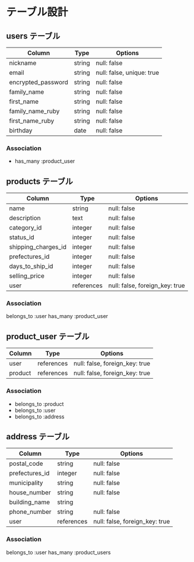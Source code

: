 # テーブル設計

## users テーブル

| Column             | Type    | Options                   |
| ------------------ | ------- | ------------------------- |
| nickname           | string  | null: false               |
| email              | string  | null: false, unique: true |
| encrypted_password | string  | null: false               |
| family_name        | string  | null: false               |
| first_name         | string  | null: false               |
| family_name_ruby   | string  | null: false               |
| first_name_ruby    | string  | null: false               |
| birthday           | date    | null: false               |

### Association
- has_many :product_user

## products テーブル

| Column              | Type        | Options                        |
| ------------------- | ----------- | ------------------------------ |
| name                | string      | null: false                    |
| description         | text        | null: false                    |
| category_id         | integer     | null: false                    |
| status_id           | integer     | null: false                    |
| shipping_charges_id | integer     | null: false                    |
| prefectures_id      | integer     | null: false                    |
| days_to_ship_id     | integer     | null: false                    |
| selling_price       | integer     | null: false                    |
| user                | references  | null: false, foreign_key: true |

### Association
belongs_to :user
has_many :product_user

## product_user テーブル

| Column    | Type       | Options                        |
| --------- | ---------- | ------------------------------ |
| user      | references | null: false, foreign_key: true |
| product   | references | null: false, foreign_key: true |

### Association

- belongs_to :product
- belongs_to :user
- belongs_to :address

## address テーブル

| Column           | Type       | Options                        |
| ---------------- | ---------- | ------------------------------ |
| postal_code      | string     | null: false                    |
| prefectures_id   | integer    | null: false                    |
| municipality     | string     | null: false                    |
| house_number     | string     | null: false                    |
| building_name    | string     |                                |
| phone_number     | string     | null: false                    |
| user             | references | null: false, foreign_key: true |

### Association
belongs_to :user
has_many :product_users